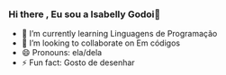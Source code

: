### Hi there , Eu sou a Isabelly Godoi👋

- 🔭 I’m currently learning Linguagens de Programação
- 🌱 I’m looking to collaborate on Em códigos 
- 😄 Pronouns: ela/dela
- ⚡ Fun fact: Gosto de desenhar
